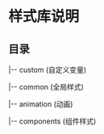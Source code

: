 # 样式库说明

## 目录

|-- custom  (自定义变量)

|-- common  (全局样式)

|-- animation  (动画)

|-- components  (组件样式)
